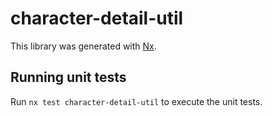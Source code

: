 # character-detail-util

This library was generated with [Nx](https://nx.dev).

## Running unit tests

Run `nx test character-detail-util` to execute the unit tests.
